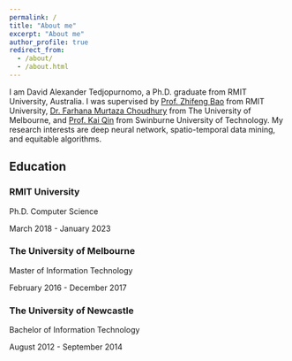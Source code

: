 ```yaml
---
permalink: /
title: "About me"
excerpt: "About me"
author_profile: true
redirect_from: 
  - /about/
  - /about.html
---
```


I am David Alexander Tedjopurnomo, a Ph.D. graduate from RMIT University, Australia. I was supervised by <a href="https://baozhifeng.net">Prof. Zhifeng Bao</a> from RMIT University, <a href="https://sites.google.com/site/farhanamc/">Dr. Farhana Murtaza Choudhury</a> from The University of Melbourne, and <a href="http://www.alexkaiqin.org/">Prof. Kai Qin</a> from Swinburne University of Technology. My research interests are deep neural network, spatio-temporal data mining, and equitable algorithms.

## Education 

### RMIT University 
Ph.D. Computer Science

March 2018 - January 2023

### The University of Melbourne 
Master of Information Technology 

February 2016 - December 2017

### The University of Newcastle
Bachelor of Information Technology

August 2012 - September 2014
